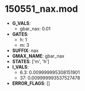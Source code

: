 # 150551_nax.mod

- **G_VALS**:
  - gbar_nax: 0.01
- **GATES**:
  - h: 1
  - m: 3
- **SUFFIX**: nax
- **GMAX_NAME**: gbar_nax
- **STATES**: ['m', 'h']
- **I_VALS**:
  - 6.3: 0.009999995308151901
  - 37: 0.009999993537527478
- **ERROR_FLAGS**: []
